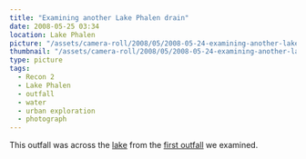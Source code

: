 ```yaml
---
title: "Examining another Lake Phalen drain"
date: 2008-05-25 03:34
location: Lake Phalen
picture: "/assets/camera-roll/2008/05/2008-05-24-examining-another-lake-phalen-drain/recon-2-037.jpg"
thumbnail: "/assets/camera-roll/2008/05/2008-05-24-examining-another-lake-phalen-drain/recon-2-037-thumbnail.jpg"
type: picture
tags:
  - Recon 2
  - Lake Phalen
  - outfall
  - water
  - urban exploration
  - photograph
---
```

This outfall was across the [lake](/lake-phalen/) from the [first outfall](/inside-first-drain-at-lake-phalen/) we examined.